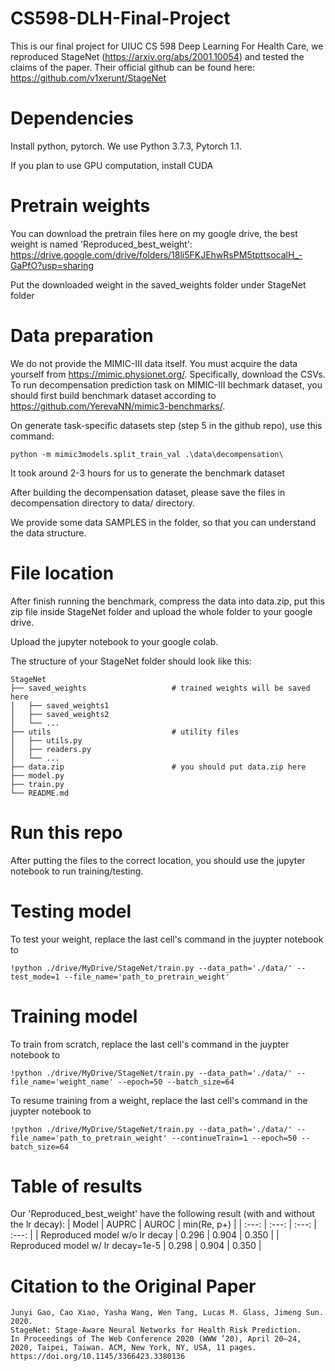 # CS598-DLH-Final-Project

This is our final project for UIUC CS 598 Deep Learning For Health Care, we reproduced StageNet (https://arxiv.org/abs/2001.10054) and tested the claims of the paper. Their official github can be found here:
https://github.com/v1xerunt/StageNet

# Dependencies

Install python, pytorch. We use Python 3.7.3, Pytorch 1.1.

If you plan to use GPU computation, install CUDA

# Pretrain weights

You can download the pretrain files here on my google drive, the best weight is named 'Reproduced_best_weight': 
https://drive.google.com/drive/folders/18li5FKJEhwRsPM5tpttsocalH_-GaPfO?usp=sharing

Put the downloaded weight in the saved_weights folder under StageNet folder

# Data preparation

We do not provide the MIMIC-III data itself. You must acquire the data yourself from https://mimic.physionet.org/. Specifically, download the CSVs. To run decompensation prediction task on MIMIC-III bechmark dataset, you should first build benchmark dataset according to https://github.com/YerevaNN/mimic3-benchmarks/.

On generate task-specific datasets step (step 5 in the github repo), use this command:
```
python -m mimic3models.split_train_val .\data\decompensation\
```

It took around 2-3 hours for us to generate the benchmark dataset

After building the decompensation dataset, please save the files in decompensation directory to data/ directory.

We provide some data SAMPLES in the folder, so that you can understand the data structure.

# File location

After finish running the benchmark, compress the data into data.zip, put this zip file inside StageNet folder and upload the whole folder to your google drive.

Upload the jupyter notebook to your google colab.

The structure of your StageNet folder should look like this:

    StageNet
    ├── saved_weights                   # trained weights will be saved here
    │   ├── saved_weights1
    │   ├── saved_weights2
    │   └── ...
    ├── utils                           # utility files
    │   ├── utils.py
    │   ├── readers.py
    │   └── ...
    ├── data.zip                        # you should put data.zip here
    ├── model.py                        
    ├── train.py                        
    └── README.md

# Run this repo

After putting the files to the correct location, you should use the jupyter notebook to run training/testing.

# Testing model

To test your weight, replace the last cell's command in the juypter notebook to

```
!python ./drive/MyDrive/StageNet/train.py --data_path='./data/' --test_mode=1 --file_name='path_to_pretrain_weight'
```


# Training model

To train from scratch, replace the last cell's command in the juypter notebook to

```
!python ./drive/MyDrive/StageNet/train.py --data_path='./data/' --file_name='weight_name' --epoch=50 --batch_size=64
```

To resume training from a weight, replace the last cell's command in the juypter notebook to

```
!python ./drive/MyDrive/StageNet/train.py --data_path='./data/' --file_name='path_to_pretrain_weight' --continueTrain=1 --epoch=50 --batch_size=64
```

# Table of results

Our 'Reproduced_best_weight' have the following result (with and without the lr decay):
| Model | AUPRC | AUROC | min(Re, p+) |
| :---: | :---: | :---: | :---: |
| Reproduced model w/o lr decay | 0.296 | 0.904 | 0.350 |
| Reproduced model w/ lr decay=1e-5 | 0.298 | 0.904 | 0.350 | 

# Citation to the Original Paper

```
Junyi Gao, Cao Xiao, Yasha Wang, Wen Tang, Lucas M. Glass, Jimeng Sun. 2020. 
StageNet: Stage-Aware Neural Networks for Health Risk Prediction. 
In Proceedings of The Web Conference 2020 (WWW ’20), April 20–24, 2020, Taipei, Taiwan. ACM, New York, NY, USA, 11 pages. 
https://doi.org/10.1145/3366423.3380136
```
